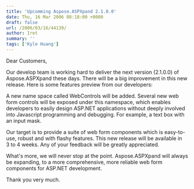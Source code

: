 ```yaml
---
title: 'Upcomming Aspose.ASPXpand 2.1.0.0'
date: Thu, 16 Mar 2006 08:18:00 +0000
draft: false
url: /2006/03/16/44139/
author: Iret
summary: ''
tags: ['Kyle Huang']
---
```


Dear Customers,

Our develop team is working hard to deliver the next version (2.1.0.0) of Aspose.ASPXpand these days. There will be a big improvement in this new release. Here is some features preview from our developers:

A new name space called WebControls will be added. Several new web form controls will be exposed under this namespace, which enables developers to easily design ASP.NET applications without deeply involved into Javascript programming and debugging. For example, a text box with an input mask.

Our target is to provide a suite of web form components which is easy-to-use, robust and with flashy features. This new release will be available in 3 to 4 weeks. Any of your feedback will be greatly appreciated.

What's more, we will never stop at the point. Aspose.ASPXpand will always be expanding, to a more comprehensive, more reliable web form components for ASP.NET development.

Thank you very much.







